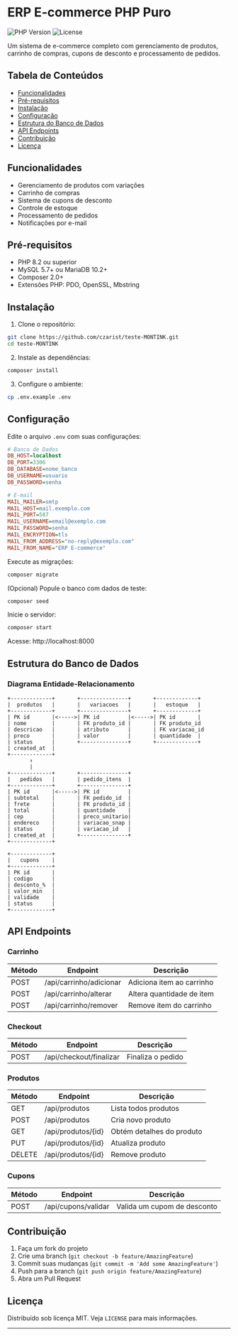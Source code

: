 # ERP E-commerce PHP Puro

![PHP Version](https://img.shields.io/badge/PHP-8.x-%23777BB4)
![License](https://img.shields.io/badge/License-MIT-blue)

Um sistema de e-commerce completo com gerenciamento de produtos, carrinho de compras, cupons de desconto e processamento de pedidos.

## Tabela de Conteúdos

- [Funcionalidades](#funcionalidades)
- [Pré-requisitos](#pré-requisitos)
- [Instalação](#instalação)
- [Configuração](#configuração)
- [Estrutura do Banco de Dados](#estrutura-do-banco-de-dados)
- [API Endpoints](#api-endpoints)
- [Contribuição](#contribuição)
- [Licença](#licença)

## Funcionalidades
 
- Gerenciamento de produtos com variações
- Carrinho de compras
- Sistema de cupons de desconto
- Controle de estoque
- Processamento de pedidos
- Notificações por e-mail

## Pré-requisitos

- PHP 8.2 ou superior
- MySQL 5.7+ ou MariaDB 10.2+
- Composer 2.0+
- Extensões PHP: PDO, OpenSSL, Mbstring

## Instalação

1. Clone o repositório:
```bash
git clone https://github.com/czarist/teste-MONTINK.git
cd teste-MONTINK
```

2. Instale as dependências:
```bash
composer install
```

3. Configure o ambiente:
```bash
cp .env.example .env
```

## Configuração

Edite o arquivo `.env` com suas configurações:

```ini
# Banco de Dados
DB_HOST=localhost
DB_PORT=3306
DB_DATABASE=nome_banco
DB_USERNAME=usuario
DB_PASSWORD=senha

# E-mail
MAIL_MAILER=smtp
MAIL_HOST=mail.exemplo.com
MAIL_PORT=587
MAIL_USERNAME=email@exemplo.com
MAIL_PASSWORD=senha
MAIL_ENCRYPTION=tls
MAIL_FROM_ADDRESS="no-reply@exemplo.com"
MAIL_FROM_NAME="ERP E-commerce"
```

Execute as migrações:
```bash
composer migrate
```

(Opcional) Popule o banco com dados de teste:
```bash
composer seed
```

Inicie o servidor:
```bash
composer start
```

Acesse: http://localhost:8000

## Estrutura do Banco de Dados

### Diagrama Entidade-Relacionamento

```
+-------------+       +---------------+       +-------------+
|  produtos   |       |   variacoes   |       |   estoque   |
+-------------+       +---------------+       +-------------+
| PK id       |<----->| PK id         |<----->| PK id       |
| nome        |       | FK produto_id |       | FK produto_id
| descricao   |       | atributo      |       | FK variacao_id
| preco       |       | valor         |       | quantidade  |
| status      |       +---------------+       +-------------+
| created_at  |
+-------------+
       ↑
       |
+-------------+       +---------------+
|   pedidos   |       | pedido_itens  |
+-------------+       +---------------+
| PK id       |<----->| PK id         |
| subtotal    |       | FK pedido_id  |
| frete       |       | FK produto_id |
| total       |       | quantidade    |
| cep         |       | preco_unitario|
| endereco    |       | variacao_snap |
| status      |       | variacao_id   |
| created_at  |       +---------------+
+-------------+

+-------------+
|   cupons    |
+-------------+
| PK id       |
| codigo      |
| desconto_%  |
| valor_min   |
| validade    |
| status      |
+-------------+
```

## API Endpoints

### Carrinho

| Método | Endpoint                  | Descrição                          |
|--------|---------------------------|------------------------------------|
| POST   | /api/carrinho/adicionar   | Adiciona item ao carrinho          |
| POST   | /api/carrinho/alterar     | Altera quantidade de item          |
| POST   | /api/carrinho/remover     | Remove item do carrinho            |

### Checkout

| Método | Endpoint                  | Descrição                          |
|--------|---------------------------|------------------------------------|
| POST   | /api/checkout/finalizar   | Finaliza o pedido                  |

### Produtos

| Método | Endpoint                          | Descrição                          |
|--------|-----------------------------------|------------------------------------|
| GET    | /api/produtos                     | Lista todos produtos               |
| POST   | /api/produtos                     | Cria novo produto                  |
| GET    | /api/produtos/{id}                | Obtém detalhes do produto          |
| PUT    | /api/produtos/{id}                | Atualiza produto                   |
| DELETE | /api/produtos/{id}                | Remove produto                     |

### Cupons

| Método | Endpoint                  | Descrição                          |
|--------|---------------------------|------------------------------------|
| POST   | /api/cupons/validar       | Valida um cupom de desconto        |

## Contribuição

1. Faça um fork do projeto
2. Crie uma branch (`git checkout -b feature/AmazingFeature`)
3. Commit suas mudanças (`git commit -m 'Add some AmazingFeature'`)
4. Push para a branch (`git push origin feature/AmazingFeature`)
5. Abra um Pull Request

## Licença

Distribuído sob licença MIT. Veja `LICENSE` para mais informações.

---

